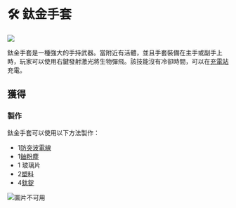 # 🛠 鈦金手套



![](https://camo.githubusercontent.com/e1d1e8f6f21b0dbdde01f0fbaa4213c96421a896ddd954b27d42a8bf102022e8/68747470733a2f2f692e67697068792e636f6d2f6d656469612f45394e73664e6368703647414d7846376f362f67697068792e676966)

鈦金手套是一種強大的手持武器。當附近有活體，並且手套裝備在主手或副手上時，玩家可以使用右鍵發射激光將生物彈飛。該技能沒有冷卻時間，可以在[充電站](Charging-Station.md)充電。

## 獲得

### 製作

鈦金手套可以使用以下方法製作：

* 1[防突波電線](Surge-Proof-Wire.md)
* 1[鈾粉塵](Uranium-Dust.md)
* 1 玻璃片
* 2[塑料](Plastic.md)
* 4[鈦錠](titanium-ingot.md)

![圖片不可用](https://camo.githubusercontent.com/a9b29a9270662fe74a1d69ad65e8a11cf3742b73851363d27d87887ea71119e5/68747470733a2f2f692e696d6775722e636f6d2f3246674f5935642e706e67)
